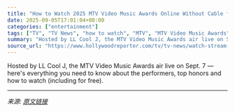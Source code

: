 ```yaml
---
title: "How to Watch 2025 MTV Video Music Awards Online Without Cable for Free"
date: 2025-09-05T17:01:04+08:00
categories: ["entertainment"]
tags: ["TV", "TV News", "how to watch", "MTV", "MTV Video Music Awards", "Paramount Plus", "streaming", "VMAs 2025"]
summary: "Hosted by LL Cool J, the MTV Video Music Awards air live on Sept. 7 — here's everything you need to know about the performers, top honors and how to watch (including for free)."
source_url: "https://www.hollywoodreporter.com/tv/tv-news/watch-stream-2025-mtv-video-music-awards-online-1236361085/"
---
```


Hosted by LL Cool J, the MTV Video Music Awards air live on Sept. 7 — here's everything you need to know about the performers, top honors and how to watch (including for free).

---

*来源: [原文链接](https://www.hollywoodreporter.com/tv/tv-news/watch-stream-2025-mtv-video-music-awards-online-1236361085/)*
